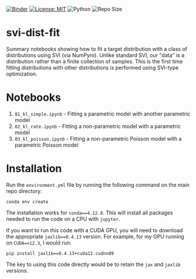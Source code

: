 [![Binder](https://mybinder.org/badge_logo.svg)](https://mybinder.org/v2/gh/edwarddramirez/svi-dist-fit/HEAD) [![License: MIT](https://img.shields.io/badge/License-MIT-brightgreen.svg)](https://opensource.org/license/mit) ![Python](https://img.shields.io/badge/python-3.11.4-blue.svg) ![Repo Size](https://img.shields.io/github/repo-size/edwarddramirez/svi-dist-fit) 

# svi-dist-fit
Summary notebooks showing how to fit a target distribution with a class of distributions using SVI (via NumPyro). Unlike standard SVI, our "data" is a distribution rather than a finite collection of samples. This is the first time fitting distributions with other distributions is performed using SVI-type optimization.

# Notebooks
1. `01_kl_simple.ipynb` - Fitting a parametric model with another parametric model
2. `02_kl_rate.ipynb` - Fitting a non-parametric model with a parametric model 
3. `03_kl_poisson.ipynb` - Fitting a non-parametric Poisson model with a parametric Poisson model 

# Installation
Run the `environment.yml` file by running the following command on the main repo directory:
```
conda env create
```
The installation works for `conda==4.12.0`. This will install all packages needed to run the code on a CPU with `jupyter`. 

If you want to run this code with a CUDA GPU, you will need to download the appropriate `jaxlib==0.4.13` version. For example, for my GPU running on `CUDA==12.3`, I would run:
```
pip install jaxlib==0.4.13+cuda12.cudnn89
```
The key to using this code directly would be to retain the `jax` and `jaxlib` versions. 
